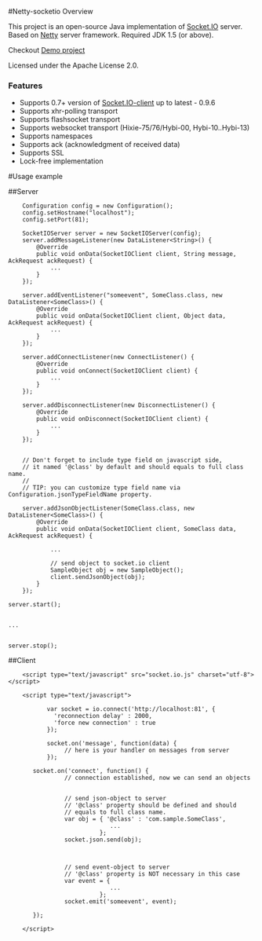 #Netty-socketio Overview

This project is an open-source Java implementation of [Socket.IO](http://socket.io/) server. Based on [Netty](http://netty.io/) server framework.
Required JDK 1.5 (or above).

Checkout [Demo project](https://github.com/mrniko/netty-socketio-demo)

Licensed under the Apache License 2.0.

### Features

* Supports 0.7+ version of [Socket.IO-client](https://github.com/LearnBoost/socket.io-client) up to latest - 0.9.6
* Supports xhr-polling transport
* Supports flashsocket transport
* Supports websocket transport (Hixie-75/76/Hybi-00, Hybi-10..Hybi-13)
* Supports namespaces
* Supports ack (acknowledgment of received data)
* Supports SSL
* Lock-free implementation


#Usage example

##Server

        Configuration config = new Configuration();
        config.setHostname("localhost");
        config.setPort(81);

        SocketIOServer server = new SocketIOServer(config);
        server.addMessageListener(new DataListener<String>() {
            @Override
            public void onData(SocketIOClient client, String message, AckRequest ackRequest) {
                ...
            }
        });

        server.addEventListener("someevent", SomeClass.class, new DataListener<SomeClass>() {
            @Override
            public void onData(SocketIOClient client, Object data, AckRequest ackRequest) {
                ...
            }
        });

        server.addConnectListener(new ConnectListener() {
            @Override
            public void onConnect(SocketIOClient client) {
                ...
            }
        });

        server.addDisconnectListener(new DisconnectListener() {
            @Override
            public void onDisconnect(SocketIOClient client) {
                ...
            }
        });


        // Don't forget to include type field on javascript side,
        // it named '@class' by default and should equals to full class name.
        //
        // TIP: you can customize type field name via Configuration.jsonTypeFieldName property.

        server.addJsonObjectListener(SomeClass.class, new DataListener<SomeClass>() {
            @Override
            public void onData(SocketIOClient client, SomeClass data, AckRequest ackRequest) {

                ...

                // send object to socket.io client
                SampleObject obj = new SampleObject();
                client.sendJsonObject(obj);
            }
        });

	server.start();


	...

	
	server.stop();

##Client

        <script type="text/javascript" src="socket.io.js" charset="utf-8"></script>

        <script type="text/javascript">

               var socket = io.connect('http://localhost:81', {
                 'reconnection delay' : 2000,
                 'force new connection' : true
               });

               socket.on('message', function(data) {
                    // here is your handler on messages from server
               });

	       socket.on('connect', function() {
                    // connection established, now we can send an objects


                    // send json-object to server
                    // '@class' property should be defined and should 
                    // equals to full class name.
                    var obj = { '@class' : 'com.sample.SomeClass',
                                 ...
                              };
                    socket.json.send(obj);



                    // send event-object to server
                    // '@class' property is NOT necessary in this case
                    var event = { 
                                 ...
                              };
                    socket.emit('someevent', event);

	       });

        </script>